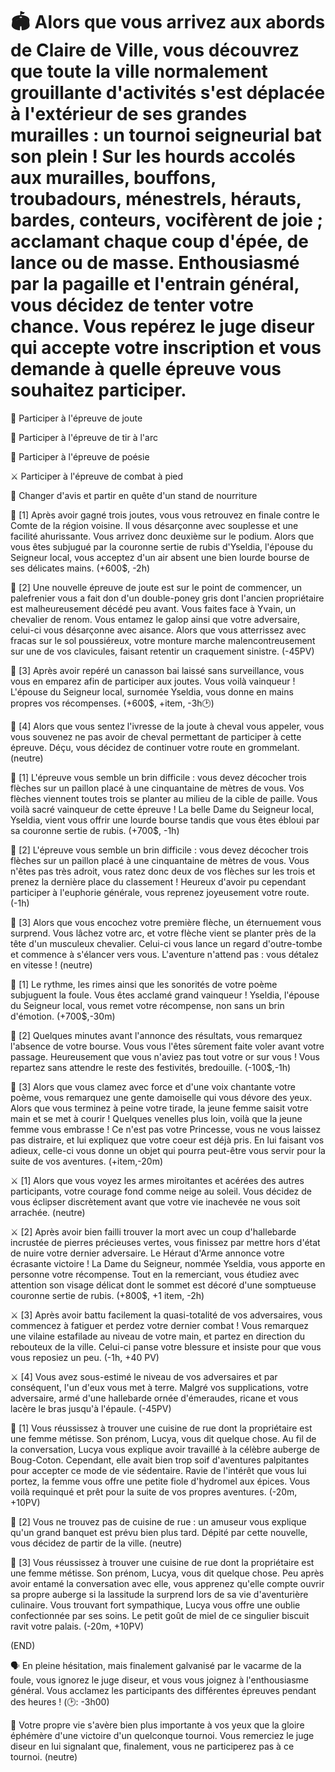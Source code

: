 # 🏟️ Alors que vous arrivez aux abords de Claire de Ville, vous découvrez que toute la ville normalement grouillante d'activités s'est déplacée à l'extérieur de ses grandes murailles : un tournoi seigneurial bat son plein ! Sur les hourds accolés aux murailles, bouffons, troubadours, ménestrels, hérauts, bardes, conteurs, vocifèrent de joie ; acclamant chaque coup d'épée, de lance ou de masse. Enthousiasmé par la pagaille et l'entrain général, vous décidez de tenter votre chance. Vous repérez le juge diseur qui accepte votre inscription et vous demande à quelle épreuve vous souhaitez participer.

🐴 Participer à l'épreuve de joute

🎯 Participer à l'épreuve de tir à l'arc

📜 Participer à l'épreuve de poésie

⚔️ Participer à l'épreuve de combat à pied

🍴 Changer d'avis et partir en quête d'un stand de nourriture


🐴 [1] Après avoir gagné trois joutes, vous vous retrouvez en finale contre le Comte de la région voisine. Il vous désarçonne avec souplesse et une facilité ahurissante. Vous arrivez donc deuxième sur le podium. Alors que vous êtes subjugué par la couronne sertie de rubis d'Yseldia, l'épouse du Seigneur local, vous acceptez d'un air absent une bien lourde bourse de ses délicates mains. 
(+600$, -2h)

🐴 [2] Une nouvelle épreuve de joute est sur le point de commencer, un palefrenier vous a fait don d'un double-poney gris dont l'ancien propriétaire est malheureusement décédé peu avant. Vous faites face à Yvain, un chevalier de renom. Vous entamez le galop ainsi que votre adversaire, celui-ci vous désarçonne avec aisance. Alors que vous atterrissez avec fracas sur le sol poussiéreux, votre monture marche malencontreusement sur une de vos clavicules, faisant retentir un craquement sinistre. 
(-45PV)

🐴 [3] Après avoir repéré un canasson bai laissé sans surveillance, vous vous en emparez afin de participer aux joutes. Vous voilà vainqueur ! L'épouse du Seigneur local, surnomée Yseldia, vous donne en mains propres vos récompenses. 
(+600$, +item, -3h🕑)

🐴 [4] Alors que vous sentez l'ivresse de la joute à cheval vous appeler, vous vous souvenez ne pas avoir de cheval permettant de participer à cette épreuve. Déçu, vous décidez de continuer votre route en grommelant. 
(neutre)

🎯 [1] L'épreuve vous semble un brin difficile : vous devez décocher trois flèches sur un paillon placé à une cinquantaine de mètres de vous. Vos flèches viennent toutes trois se planter au milieu de la cible de paille. Vous voilà sacré vainqueur de cette épreuve ! La belle Dame du Seigneur local, Yseldia, vient vous offrir une lourde bourse tandis que vous êtes ébloui par sa couronne sertie de rubis. 
(+700$, -1h)

🎯 [2] L'épreuve vous semble un brin difficile : vous devez décocher trois flèches sur un paillon placé à une cinquantaine de mètres de vous. Vous n'êtes pas très adroit, vous ratez donc deux de vos flèches sur les trois et prenez la dernière place du classement ! Heureux d'avoir pu cependant participer à l'euphorie générale, vous reprenez joyeusement votre route. 
(-1h)

🎯 [3] Alors que vous encochez votre première flèche, un éternuement vous surprend. Vous lâchez votre arc, et votre flèche vient se planter près de la tête d'un musculeux chevalier. Celui-ci vous lance un regard d'outre-tombe et commence à s'élancer vers vous. L'aventure n'attend pas : vous détalez en vitesse ! 
(neutre)


📜 [1] Le rythme, les rimes ainsi que les sonorités de votre poème subjuguent la foule. Vous êtes acclamé grand vainqueur ! Yseldia, l'épouse du Seigneur local, vous remet votre récompense, non sans un brin d'émotion. 
(+700$,-30m)

📜 [2] Quelques minutes avant l'annonce des résultats, vous remarquez l'absence de votre bourse. Vous vous l'êtes sûrement faite voler avant votre passage. Heureusement que vous n'aviez pas tout votre or sur vous ! Vous repartez sans attendre le reste des festivités, bredouille. 
(-100$,-1h)

📜 [3] Alors que vous clamez avec force et d'une voix chantante votre poème, vous remarquez une gente damoiselle qui vous dévore des yeux. Alors que vous terminez à peine votre tirade, la jeune femme saisit votre main et se met à courir ! Quelques venelles plus loin, voilà que la jeune femme vous embrasse ! Ce n'est pas votre Princesse, vous ne vous laissez pas distraire, et lui expliquez que votre coeur est déjà pris. En lui faisant vos adieux, celle-ci vous donne un objet qui pourra peut-être vous servir pour la suite de vos aventures. 
(+item,-20m) 


⚔️ [1] Alors que vous voyez les armes miroitantes et acérées des autres participants, votre courage fond comme neige au soleil. Vous décidez de vous éclipser discrètement avant que votre vie inachevée ne vous soit arrachée. 
(neutre)

⚔️ [2] Après avoir bien failli trouver la mort avec un coup d'hallebarde incrustée de pierres précieuses vertes, vous finissez par mettre hors d'état de nuire votre dernier adversaire. Le Héraut d'Arme annonce votre écrasante victoire ! La Dame du Seigneur, nommée Yseldia, vous apporte en personne votre récompense. Tout en la remerciant, vous étudiez avec attention son visage délicat dont le sommet est décoré d'une somptueuse couronne sertie de rubis. 
(+800$, +1 item, -2h)

⚔️ [3] Après avoir battu facilement la quasi-totalité de vos adversaires, vous commencez à fatiguer et perdez votre dernier combat ! Vous remarquez une vilaine estafilade au niveau de votre main, et partez en direction du rebouteux de la ville. Celui-ci panse votre blessure et insiste pour que vous vous reposiez un peu. 
(-1h, +40 PV)

⚔️ [4] Vous avez sous-estimé le niveau de vos adversaires et par conséquent, l'un d'eux vous met à terre. Malgré vos supplications, votre adversaire, armé d'une hallebarde ornée d'émeraudes, ricane et vous lacère le bras jusqu'à l'épaule. 
(-45PV)

🍴 [1] Vous réussissez à trouver une cuisine de rue dont la propriétaire est une femme métisse. Son prénom, Lucya, vous dit quelque chose. Au fil de la conversation, Lucya vous explique avoir travaillé à la célèbre auberge de Boug-Coton. Cependant, elle avait bien trop soif d'aventures palpitantes pour accepter ce mode de vie sédentaire. Ravie de l'intérêt que vous lui portez, la femme vous offre une petite fiole d'hydromel aux épices. Vous voilà requinqué et prêt pour la suite de vos propres aventures. 
(-20m, +10PV)

🍴 [2] Vous ne trouvez pas de cuisine de rue : un amuseur vous explique qu'un grand banquet est prévu bien plus tard. Dépité par cette nouvelle, vous décidez de partir de la ville. 
(neutre)

🍴 [3] Vous réussissez à trouver une cuisine de rue dont la propriétaire est une femme métisse. Son prénom, Lucya, vous dit quelque chose. Peu après avoir entamé la conversation avec elle, vous apprenez qu'elle compte ouvrir sa propre auberge si la lassitude la surprend lors de sa vie d'aventurière culinaire. Vous trouvant fort sympathique, Lucya vous offre une oublie confectionnée par ses soins. Le petit goût de miel de ce singulier biscuit ravit votre palais. 
(-20m, +10PV)

 

(END)

🗣️ En pleine hésitation, mais finalement galvanisé par le vacarme de la foule, vous ignorez le juge diseur, et vous vous joignez à l'enthousiasme général. Vous acclamez les participants des différentes épreuves pendant des heures ! 
(🕑: -3h00) 

🧠 Votre propre vie s'avère bien plus importante à vos yeux que la gloire éphémère d'une victoire d'un quelconque tournoi. Vous remerciez le juge diseur en lui signalant que, finalement, vous ne participerez pas à ce tournoi. 
(neutre)

